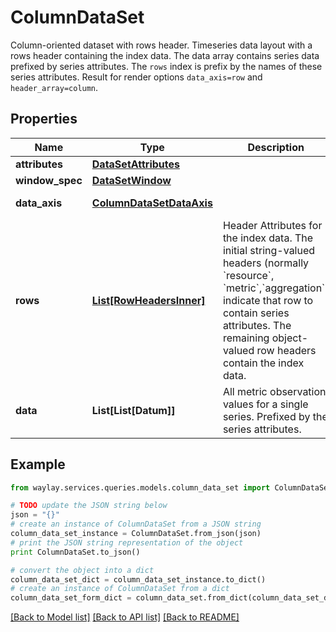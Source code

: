 # ColumnDataSet

Column-oriented dataset with rows header.  Timeseries data layout with a rows header containing the index data. The data array contains series data prefixed by series attributes. The `rows` index is prefix by the names of these series attributes. Result for render options `data_axis=row` and `header_array=column`.

## Properties

Name | Type | Description | Notes
------------ | ------------- | ------------- | -------------
**attributes** | [**DataSetAttributes**](DataSetAttributes.md) |  | [optional] 
**window_spec** | [**DataSetWindow**](DataSetWindow.md) |  | [optional] 
**data_axis** | [**ColumnDataSetDataAxis**](ColumnDataSetDataAxis.md) |  | [optional] [default to ColumnDataSetDataAxis.ROW]
**rows** | [**List[RowHeadersInner]**](RowHeadersInner.md) | Header Attributes for the index data.  The initial string-valued headers (normally &#x60;resource&#x60;, &#x60;metric&#x60;,&#x60;aggregation&#x60;) indicate that row to contain series attributes.  The remaining object-valued row headers contain the index data. | 
**data** | **List[List[Datum]]** | All metric observation values for a single series. Prefixed by the series attributes. | 

## Example

```python
from waylay.services.queries.models.column_data_set import ColumnDataSet

# TODO update the JSON string below
json = "{}"
# create an instance of ColumnDataSet from a JSON string
column_data_set_instance = ColumnDataSet.from_json(json)
# print the JSON string representation of the object
print ColumnDataSet.to_json()

# convert the object into a dict
column_data_set_dict = column_data_set_instance.to_dict()
# create an instance of ColumnDataSet from a dict
column_data_set_form_dict = column_data_set.from_dict(column_data_set_dict)
```
[[Back to Model list]](../README.md#documentation-for-models) [[Back to API list]](../README.md#documentation-for-api-endpoints) [[Back to README]](../README.md)


